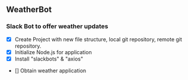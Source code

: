 ## WeatherBot

### Slack Bot to offer weather updates

- [x] Create Project with new file structure, local git repository, remote        git repository.
- [x] Initialize Node.js for application 
- [x] Install "slackbots" & "axios"
- [] Obtain weather application
